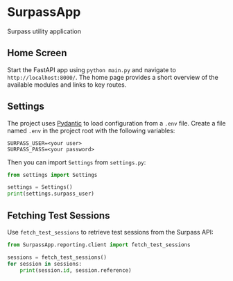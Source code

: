 # SurpassApp
Surpass utility application

## Home Screen

Start the FastAPI app using `python main.py` and navigate to `http://localhost:8000/`.
The home page provides a short overview of the available modules and links to key routes.

## Settings

The project uses [Pydantic](https://docs.pydantic.dev/) to load configuration from a `.env` file. Create a file named `.env` in the project root with the following variables:

```
SURPASS_USER=<your user>
SURPASS_PASS=<your password>
```

Then you can import `Settings` from `settings.py`:

```python
from settings import Settings

settings = Settings()
print(settings.surpass_user)
```

## Fetching Test Sessions

Use `fetch_test_sessions` to retrieve test sessions from the Surpass API:

```python
from SurpassApp.reporting.client import fetch_test_sessions

sessions = fetch_test_sessions()
for session in sessions:
    print(session.id, session.reference)
```
